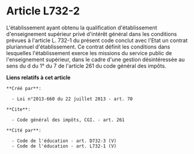 # Article L732-2

L'établissement ayant obtenu la qualification d'établissement d'enseignement supérieur privé d'intérêt général dans les
conditions prévues à l'article L. 732-1 du présent code conclut avec l'Etat un contrat pluriannuel d'établissement. Ce
contrat définit les conditions dans lesquelles l'établissement exerce les missions du service public de l'enseignement
supérieur, dans le cadre d'une gestion désintéressée au sens du d du 1° du 7 de l'article 261 du code général des impôts.

**Liens relatifs à cet article**

	**Créé par**:

	  - Loi n°2013-660 du 22 juillet 2013 - art. 70

	**Cite**:

	  - Code général des impôts, CGI. - art. 261

	**Cité par**:

	  - Code de l'éducation - art. D732-3 (V)
	  - Code de l'éducation - art. L732-1 (V)
